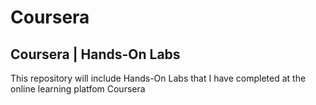 # Coursera
 ## Coursera | Hands-On Labs 

This repository will include Hands-On Labs that I have completed at the online learning platfom Coursera
